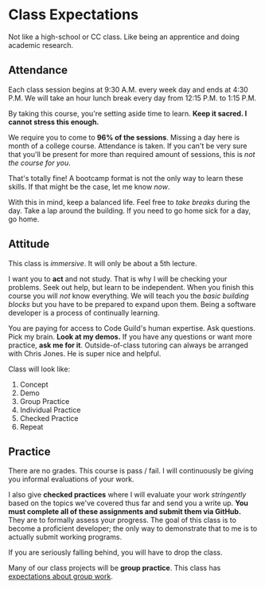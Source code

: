 # Class Expectations
Not like a high-school or CC class.
Like being an apprentice and doing academic research.

## Attendance
Each class session begins at 9:30 A.M. every week day and ends at 4:30 P.M.
We will take an hour lunch break every day from 12:15 P.M. to 1:15 P.M.

By taking this course, you're setting aside time to learn.
**Keep it sacred. I cannot stress this enough.**

We require you to come to **96% of the sessions**.
Missing a day here is month of a college course.
Attendance is taken.
If you can't be very sure that you'll be present for more than required amount of sessions, this is _not the course for you_.

That's totally fine!
A bootcamp format is not the only way to learn these skills.
If that might be the case, let me know _now_.

With this in mind, keep a balanced life.
Feel free to _take breaks_ during the day.
Take a lap around the building.
If you need to go home sick for a day, go home.

## Attitude
This class is _immersive_.
It will only be about a 5th lecture.

I want you to **act** and not study.
That is why I will be checking your problems.
Seek out help, but learn to be independent.
When you finish this course you will _not_ know everything.
We will teach you the _basic building blocks_ but you have to be prepared to expand upon them.
Being a software developer is a process of continually learning.

You are paying for access to Code Guild's human expertise.
Ask questions.
Pick my brain.
**Look at my demos.**
If you have any questions or want more practice, **ask me for it**.
Outside-of-class tutoring can always be arranged with Chris Jones.
He is super nice and helpful.

Class will look like:
1. Concept
1. Demo
1. Group Practice
1. Individual Practice
1. Checked Practice
1. Repeat

## Practice
There are no grades.
This course is pass / fail.
I will continuously be giving you informal evaluations of your work.

I also give **checked practices** where I will evaluate your work _stringently_ based on the topics we've covered thus far and send you a write up.
**You must complete all of these assignments and submit them via GitHub.**
They are to formally assess your progress.
The goal of this class is to become a proficient developer;
the only way to demonstrate that to me is to actually submit working programs.

If you are seriously falling behind, you will have to drop the class.

Many of our class projects will be **group practice**.
This class has [expectations about group work](groupwork.md).
